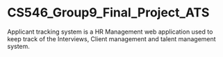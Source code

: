 # CS546_Group9_Final_Project_ATS
Applicant tracking system is a HR Management web application used to keep track of the Interviews, Client management and talent management system.

